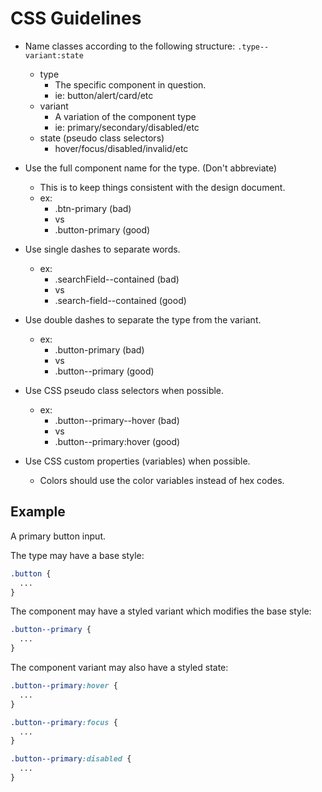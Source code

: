 # CSS Guidelines

- Name classes according to the following structure:
  `.type--variant:state`
  - type
    - The specific component in question.
    - ie: button/alert/card/etc
  - variant
    - A variation of the component type
    - ie: primary/secondary/disabled/etc
  - state (pseudo class selectors)
    - hover/focus/disabled/invalid/etc
- Use the full component name for the type. (Don't abbreviate)
  - This is to keep things consistent with the design document.
  - ex: 
    - .btn-primary (bad)
    - vs
    - .button-primary (good)
- Use single dashes to separate words.
  - ex: 
    - .searchField--contained (bad)
    - vs
    - .search-field--contained (good)

- Use double dashes to separate the type from the variant.
  - ex: 
    - .button-primary (bad)
    - vs
    - .button--primary (good)
- Use CSS pseudo class selectors when possible.
  - ex: 
    - .button--primary--hover (bad)
    - vs
    - .button--primary:hover (good)
- Use CSS custom properties (variables) when possible.
  - Colors should use the color variables instead of hex codes.

## Example

A primary button input.

The type may have a base style:

```css
.button {
  ...
}
```

The component may have a styled variant which modifies the base style:

```css
.button--primary {
  ...
}
```

The component variant may also have a styled state:
  
```css
.button--primary:hover {
  ...
}

.button--primary:focus {
  ...
}

.button--primary:disabled {
  ...
}
```